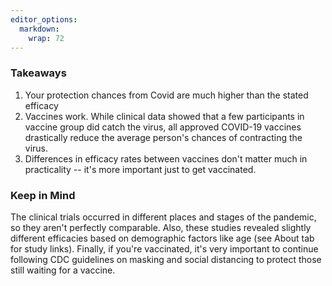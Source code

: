 ```yaml
---
editor_options: 
  markdown: 
    wrap: 72
---
```


### Takeaways

1.  Your protection chances from Covid are much higher than the stated
    efficacy
2.  Vaccines work. While clinical data showed that a few participants in
    vaccine group did catch the virus, all approved COVID-19 vaccines
    drastically reduce the average person's chances of contracting the
    virus.
3.  Differences in efficacy rates between vaccines don't matter much in
    practicality -- it's more important just to get vaccinated.

### Keep in Mind

The clinical trials occurred in different places and stages of the
pandemic, so they aren't perfectly comparable. Also, these studies
revealed slightly different efficacies based on demographic factors like
age (see About tab for study links). Finally, if you're vaccinated, it's
very important to continue following CDC guidelines on masking and
social distancing to protect those still waiting for a vaccine.
